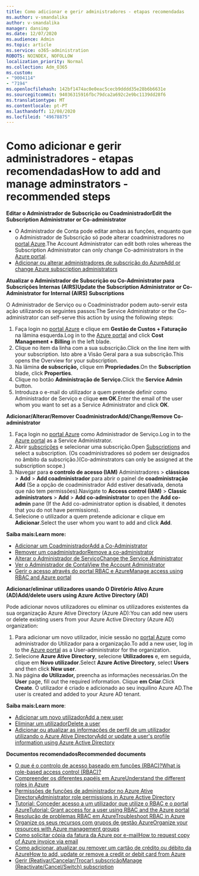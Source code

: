 ```yaml
---
title: Como adicionar e gerir administradores - etapas recomendadas
ms.author: v-smandalika
author: v-smandalika
manager: dansimp
ms.date: 12/07/2020
ms.audience: Admin
ms.topic: article
ms.service: o365-administration
ROBOTS: NOINDEX, NOFOLLOW
localization_priority: Normal
ms.collection: Adm_O365
ms.custom:
- "9004114"
- "7194"
ms.openlocfilehash: 142bf1474ac0e0eac5cecb9dddd35e28b6b6631e
ms.sourcegitcommit: 94036315916fbc79dca2a692c2e9bc1139dd28f6
ms.translationtype: MT
ms.contentlocale: pt-PT
ms.lasthandoff: 12/08/2020
ms.locfileid: "49678875"
---
```

# <a name="how-to-add-and-manage-adminstrators---recommended-steps"></a><span data-ttu-id="03290-102">Como adicionar e gerir administradores - etapas recomendadas</span><span class="sxs-lookup"><span data-stu-id="03290-102">How to add and manage adminstrators - recommended steps</span></span>

<span data-ttu-id="03290-103">**Editar o Administrador de Subscrição ou Coadministrador**</span><span class="sxs-lookup"><span data-stu-id="03290-103">**Edit the Subscription Administrator or Co-administrator**</span></span>

- <span data-ttu-id="03290-104">O Administrador de Conta pode editar ambas as funções, enquanto que o Administrador de Subscrição só pode alterar coadministradores no [portal Azure](https://ms.portal.azure.com/#home).</span><span class="sxs-lookup"><span data-stu-id="03290-104">The Account Administrator can edit both roles whereas the Subscription Administrator can only change Co-administrators in the [Azure portal](https://ms.portal.azure.com/#home).</span></span>
- [<span data-ttu-id="03290-105">Adicionar ou alterar administradores de subscrição do Azure</span><span class="sxs-lookup"><span data-stu-id="03290-105">Add or change Azure subscription administrators</span></span>](https://docs.microsoft.com/azure/cost-management-billing/manage/add-change-subscription-administrator)

<span data-ttu-id="03290-106">**Atualizar o Administrador de Subscrição ou Co-Administrator para Subscrições Internas (AIRS)**</span><span class="sxs-lookup"><span data-stu-id="03290-106">**Update the Subscription Administrator or Co-Administrator for Internal (AIRS) Subscriptions**</span></span>

<span data-ttu-id="03290-107">O Administrador de Serviço ou o Coadministrador podem auto-servir esta ação utilizando os seguintes passos:</span><span class="sxs-lookup"><span data-stu-id="03290-107">The Service Administrator or the Co-administrator can self-serve this action by using the following steps:</span></span>

1. <span data-ttu-id="03290-108">Faça login no [portal Azure](https://ms.portal.azure.com/#home) e clique em **Gestão de Custos + Faturação** na lâmina esquerda.</span><span class="sxs-lookup"><span data-stu-id="03290-108">Log in to the [Azure portal](https://ms.portal.azure.com/#home) and click **Cost Management + Billing** in the left blade.</span></span>
2. <span data-ttu-id="03290-109">Clique no item da linha com a sua subscrição.</span><span class="sxs-lookup"><span data-stu-id="03290-109">Click on the line item with your subscription.</span></span> <span data-ttu-id="03290-110">Isto abre a Visão Geral para a sua subscrição.</span><span class="sxs-lookup"><span data-stu-id="03290-110">This opens the Overview for your subscription.</span></span>
3. <span data-ttu-id="03290-111">Na lâmina **de subscrição,** clique em **Propriedades**.</span><span class="sxs-lookup"><span data-stu-id="03290-111">On the **Subscription** blade, click **Properties**.</span></span> 
4. <span data-ttu-id="03290-112">Clique no botão **Administração de Serviço.**</span><span class="sxs-lookup"><span data-stu-id="03290-112">Click the **Service Admin** button.</span></span>
5. <span data-ttu-id="03290-113">Introduza o e-mail do utilizador a quem pretende definir como Administrador de Serviço e clique **em OK**.</span><span class="sxs-lookup"><span data-stu-id="03290-113">Enter the email of the user whom you want to set as a Service Administrator and click **OK**.</span></span>

<span data-ttu-id="03290-114">**Adicionar/Alterar/Remover Coadministrador**</span><span class="sxs-lookup"><span data-stu-id="03290-114">**Add/Change/Remove Co-administrator**</span></span>

1. <span data-ttu-id="03290-115">Faça login no [portal Azure](https://ms.portal.azure.com/#home) como Administrador de Serviço.</span><span class="sxs-lookup"><span data-stu-id="03290-115">Log in to the [Azure portal](https://ms.portal.azure.com/#home) as a Service Administrator.</span></span>
2. <span data-ttu-id="03290-116">Abrir [subscrições](https://ms.portal.azure.com/#blade/Microsoft_Azure_Billing/SubscriptionsBlade) e selecionar uma subscrição.</span><span class="sxs-lookup"><span data-stu-id="03290-116">Open [Subscriptions](https://ms.portal.azure.com/#blade/Microsoft_Azure_Billing/SubscriptionsBlade) and select a subscription.</span></span> <span data-ttu-id="03290-117">(Os coadministradores só podem ser designados no âmbito da subscrição.)</span><span class="sxs-lookup"><span data-stu-id="03290-117">(Co-adminstrators can only be assigned at the subscription scope.)</span></span>
3. <span data-ttu-id="03290-118">Navegar para **o controlo de acesso (IAM)** Administradores  >  **clássicos**  >  **Add**  >  **Add coadministrador** para abrir o painel de **coadministração Add** (Se a opção de coadministrador Add estiver desativada, denota que não tem permissões).</span><span class="sxs-lookup"><span data-stu-id="03290-118">Navigate to **Access control (IAM)** > **Classic administrators** > **Add** > **Add co-administrator** to open the **Add co-admin** pane (If the Add co-administrator option is disabled, it denotes that you do not have permissions).</span></span>
4. <span data-ttu-id="03290-119">Selecione o utilizador a quem pretende adicionar e clique em **Adicionar**.</span><span class="sxs-lookup"><span data-stu-id="03290-119">Select the user whom you want to add and click **Add**.</span></span>

<span data-ttu-id="03290-120">**Saiba mais:**</span><span class="sxs-lookup"><span data-stu-id="03290-120">**Learn more:**</span></span>
- [<span data-ttu-id="03290-121">Adicionar um Coadministrador</span><span class="sxs-lookup"><span data-stu-id="03290-121">Add a Co-Administrator</span></span>](https://docs.microsoft.com/azure/role-based-access-control/classic-administrators)
- [<span data-ttu-id="03290-122">Remover um coadministrador</span><span class="sxs-lookup"><span data-stu-id="03290-122">Remove a co-administrator</span></span>](https://docs.microsoft.com/azure/role-based-access-control/classic-administrators)
- [<span data-ttu-id="03290-123">Alterar o Administrador de Serviço</span><span class="sxs-lookup"><span data-stu-id="03290-123">Change the Service Administrator</span></span>](https://docs.microsoft.com/azure/role-based-access-control/classic-administrators)
- [<span data-ttu-id="03290-124">Ver o Administrador de Conta</span><span class="sxs-lookup"><span data-stu-id="03290-124">View the Account Administrator</span></span>](https://docs.microsoft.com/azure/role-based-access-control/classic-administrators)
- [<span data-ttu-id="03290-125">Gerir o acesso através do portal RBAC e Azure</span><span class="sxs-lookup"><span data-stu-id="03290-125">Manage access using RBAC and Azure portal</span></span>](https://docs.microsoft.com/azure/role-based-access-control/role-assignments-portal)

<span data-ttu-id="03290-126">**Adicionar/eliminar utilizadores usando O Diretório Ativo Azure (AD)**</span><span class="sxs-lookup"><span data-stu-id="03290-126">**Add/delete users using Azure Active Directory (AD)**</span></span>

<span data-ttu-id="03290-127">Pode adicionar novos utilizadores ou eliminar os utilizadores existentes da sua organização Azure Ative Directory (Azure AD):</span><span class="sxs-lookup"><span data-stu-id="03290-127">You can add new users or delete existing users from your Azure Active Directory (Azure AD) organization:</span></span>

1. <span data-ttu-id="03290-128">Para adicionar um novo utilizador, inicie sessão no [portal Azure](https://ms.portal.azure.com/#home) como administrador do Utilizador para a organização.</span><span class="sxs-lookup"><span data-stu-id="03290-128">To add a new user, log in to the [Azure portal](https://ms.portal.azure.com/#home) as a User-administrator for the organization.</span></span>
2. <span data-ttu-id="03290-129">Selecione **Azure Ative Directory**, selecione **Utilizadores** e, em seguida, clique em **Novo utilizador**.</span><span class="sxs-lookup"><span data-stu-id="03290-129">Select **Azure Active Directory**, select **Users** and then click **New user**.</span></span>
3. <span data-ttu-id="03290-130">Na página **do Utilizador,** preencha as informações necessárias.</span><span class="sxs-lookup"><span data-stu-id="03290-130">On the **User** page, fill out the required information.</span></span> <span data-ttu-id="03290-131">Clique **em Criar**.</span><span class="sxs-lookup"><span data-stu-id="03290-131">Click **Create**.</span></span> <span data-ttu-id="03290-132">O utilizador é criado e adicionado ao seu inquilino Azure AD.</span><span class="sxs-lookup"><span data-stu-id="03290-132">The user is created and added to your Azure AD tenant.</span></span>

<span data-ttu-id="03290-133">**Saiba mais:**</span><span class="sxs-lookup"><span data-stu-id="03290-133">**Learn more**:</span></span>

- [<span data-ttu-id="03290-134">Adicionar um novo utilizador</span><span class="sxs-lookup"><span data-stu-id="03290-134">Add a new user</span></span>](https://docs.microsoft.com/azure/active-directory/fundamentals/add-users-azure-active-directory)
- [<span data-ttu-id="03290-135">Eliminar um utilizador</span><span class="sxs-lookup"><span data-stu-id="03290-135">Delete a user</span></span>](https://docs.microsoft.com/azure/active-directory/fundamentals/add-users-azure-active-directory)
- [<span data-ttu-id="03290-136">Adicionar ou atualizar as informações de perfil de um utilizador utilizando o Azure Ative Directory</span><span class="sxs-lookup"><span data-stu-id="03290-136">Add or update a user's profile information using Azure Active Directory</span></span>](https://docs.microsoft.com/azure/active-directory/fundamentals/active-directory-users-profile-azure-portal)

<span data-ttu-id="03290-137">**Documentos recomendados**</span><span class="sxs-lookup"><span data-stu-id="03290-137">**Recommended documents**</span></span>

- [<span data-ttu-id="03290-138">O que é o controlo de acesso baseado em funções (RBAC)?</span><span class="sxs-lookup"><span data-stu-id="03290-138">What is role-based access control (RBAC)?</span></span>](https://docs.microsoft.com/azure/role-based-access-control/overview)
- [<span data-ttu-id="03290-139">Compreender os diferentes papéis em Azure</span><span class="sxs-lookup"><span data-stu-id="03290-139">Understand the different roles in Azure</span></span>](https://docs.microsoft.com/azure/role-based-access-control/rbac-and-directory-admin-roles)
- [<span data-ttu-id="03290-140">Permissões de funções de administrador no Azure Ative Directory</span><span class="sxs-lookup"><span data-stu-id="03290-140">Administrator role permissions in Azure Active Directory</span></span>](https://docs.microsoft.com/azure/active-directory/roles/permissions-reference)
- [<span data-ttu-id="03290-141">Tutorial: Conceder acesso a um utilizador que utilize o RBAC e o portal Azure</span><span class="sxs-lookup"><span data-stu-id="03290-141">Tutorial: Grant access for a user using RBAC and the Azure portal</span></span>](https://docs.microsoft.com/azure/role-based-access-control/quickstart-assign-role-user-portal)
- [<span data-ttu-id="03290-142">Resolução de problemas RBAC em Azure</span><span class="sxs-lookup"><span data-stu-id="03290-142">Troubleshoot RBAC in Azure</span></span>](https://docs.microsoft.com/azure/role-based-access-control/troubleshooting)
- [<span data-ttu-id="03290-143">Organize os seus recursos com grupos de gestão Azure</span><span class="sxs-lookup"><span data-stu-id="03290-143">Organize your resources with Azure management groups</span></span>](https://docs.microsoft.com/azure/governance/management-groups/overview)
- [<span data-ttu-id="03290-144">Como solicitar cópia da fatura da Azure por e-mail</span><span class="sxs-lookup"><span data-stu-id="03290-144">How to request copy of Azure invoice via email</span></span>](https://azure.microsoft.com/en-us/blog/azure-email-invoices/)
- [<span data-ttu-id="03290-145">Como adicionar, atualizar ou remover um cartão de crédito ou débito da Azure</span><span class="sxs-lookup"><span data-stu-id="03290-145">How to add, update or remove a credit or debit card from Azure</span></span>](https://docs.microsoft.com/azure/cost-management-billing/manage/change-credit-card)
- [<span data-ttu-id="03290-146">Gerir (Reativar/Cancelar/Trocar) subscrição</span><span class="sxs-lookup"><span data-stu-id="03290-146">Manage (Reactivate/Cancel/Switch) subscription</span></span>](https://docs.microsoft.com/azure/cost-management-billing/manage/subscription-disabled)



